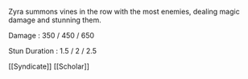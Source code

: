 Zyra summons vines in the row with the most enemies, dealing magic damage and stunning them.

Damage : 350 / 450 / 650

Stun Duration : 1.5 / 2 / 2.5

[[Syndicate]]
[[Scholar]]
